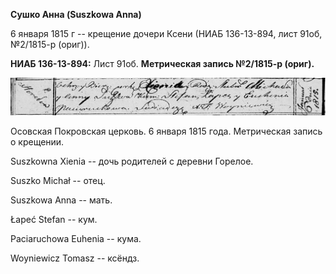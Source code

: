 **Сушко Анна (Suszkowa Anna)**

6 января 1815 г -- крещение дочери Ксени (НИАБ 136-13-894, лист 91об,
№2/1815-р (ориг)).

**НИАБ 136-13-894:** Лист 91об. **Метрическая запись №2/1815-р (ориг).**

![](./media/626c4e06d0dc828fdcf069088c18090b5f3d2eb7.png)

Осовская Покровская церковь. 6 января 1815 года. Метрическая запись о
крещении.

Suszkowna Xienia -- дочь родителей с деревни Горелое.

Suszko Michał -- отец.

Suszkowa Anna -- мать.

Łapeć Stefan -- кум.

Paciaruchowa Euhenia -- кума.

Woyniewicz Tomasz -- ксёндз.
